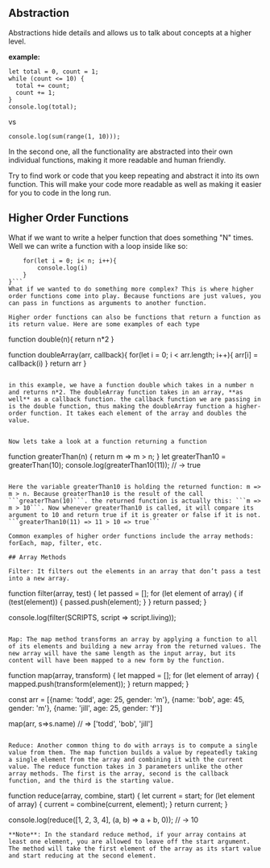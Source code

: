 ## Abstraction

Abstractions hide details and allows us to talk about concepts at a higher level.

**example:**
```
let total = 0, count = 1;
while (count <= 10) {
  total += count;
  count += 1;
}
console.log(total);
```

vs

```
console.log(sum(range(1, 10)));
```

In the second one, all the functionality are abstracted into their own individual functions, making it more readable and human friendly.

Try to find work or code that you keep repeating and abstract it into its own function. This will make your code more readable as well as making it easier for you to code in the long run.

## Higher Order Functions

What if we want to write a helper function that does something "N" times. Well we can write a function with a loop inside like so:
```function doManyTimes(n){
    for(let i = 0; i< n; i++){
        console.log(i)
    }
}```
What if we wanted to do something more complex? This is where higher order functions come into play. Because functions are just values, you can pass in functions as arguments to another function.

Higher order functions can also be functions that return a function as its return value. Here are some examples of each type

```
function double(n){
    return n*2
}

function doubleArray(arr, callback){
    for(let i = 0; i < arr.length; i++){
        arr[i] = callback(i)
    }
    return arr
}
```

in this example, we have a function double which takes in a number n and returns n*2. The doubleArray function takes in an array, **as well** as a callback function. the callback function we are passing in is the double function, thus making the doubleArray function a higher-order function. It takes each element of the array and doubles the value.


Now lets take a look at a function returning a function

```
function greaterThan(n) {
  return m => m > n;
}
let greaterThan10 = greaterThan(10);
console.log(greaterThan10(11));
// → true
```

Here the variable greaterThan10 is holding the returned function: m => m > n. Because greaterThan10 is the result of the call ```greaterThan(10)```. the returned function is actually this: ```m => m > 10```. Now whenever greaterThan10 is called, it will compare its argument to 10 and return true if it is greater or false if it is not. ```greaterThan10(11) => 11 > 10 => true```

Common examples of higher order functions include the array methods: forEach, map, filter, etc.

## Array Methods

Filter: It filters out the elements in an array that don’t pass a test into a new array.
```
function filter(array, test) {
  let passed = [];
  for (let element of array) {
    if (test(element)) {
      passed.push(element);
    }
  }
  return passed;
}

console.log(filter(SCRIPTS, script => script.living));
```

Map: The map method transforms an array by applying a function to all of its elements and building a new array from the returned values. The new array will have the same length as the input array, but its content will have been mapped to a new form by the function.

```
function map(array, transform) {
  let mapped = [];
  for (let element of array) {
    mapped.push(transform(element));
  }
  return mapped;
}

const arr = [{name: 'todd', age: 25, gender: 'm'}, {name: 'bob', age: 45, gender: 'm'}, {name: 'jill', age: 25, gender: 'f'}]

map(arr, s=>s.name)
// => ['todd', 'bob', 'jill']
```

Reduce: Another common thing to do with arrays is to compute a single value from them. The map function builds a value by repeatedly taking a single element from the array and combining it with the current value. The reduce function takes in 3 parameters unlike the other array methods. The first is the array, second is the callback function, and the third is the starting value.

```
function reduce(array, combine, start) {
  let current = start;
  for (let element of array) {
    current = combine(current, element);
  }
  return current;
}



console.log(reduce([1, 2, 3, 4], (a, b) => a + b, 0));
// → 10
```
**Note**: In the standard reduce method, if your array contains at least one element, you are allowed to leave off the start argument. The method will take the first element of the array as its start value and start reducing at the second element.